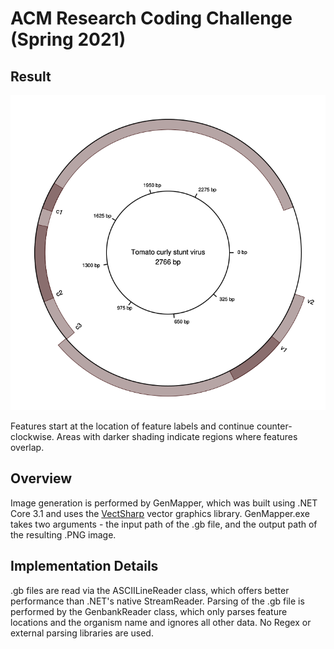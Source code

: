 # ACM Research Coding Challenge (Spring 2021)

## Result

 ![Genome Map](GenomeMap.png)
 
Features start at the location of feature labels and continue counter-clockwise. Areas with darker shading indicate regions where features overlap.

## Overview

Image generation is performed by GenMapper, which was built using .NET Core 3.1 and uses the [VectSharp](https://github.com/arklumpus/vectsharp) vector graphics library. GenMapper.exe takes two arguments - the input path of the .gb file, and the output path of the resulting .PNG image.

## Implementation Details

.gb files are read via the ASCIILineReader class, which offers better performance than .NET's native StreamReader. Parsing of the .gb file is performed by the GenbankReader class, which only parses feature locations and the organism name and ignores all other data. No Regex or external parsing libraries are used.
